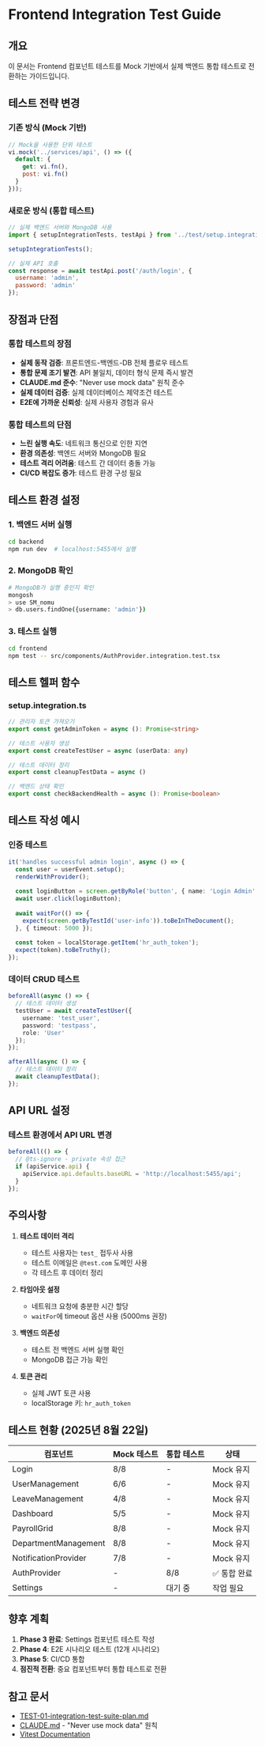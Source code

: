 # Frontend Integration Test Guide

## 개요
이 문서는 Frontend 컴포넌트 테스트를 Mock 기반에서 실제 백엔드 통합 테스트로 전환하는 가이드입니다.

## 테스트 전략 변경

### 기존 방식 (Mock 기반)
```javascript
// Mock을 사용한 단위 테스트
vi.mock('../services/api', () => ({
  default: {
    get: vi.fn(),
    post: vi.fn()
  }
}));
```

### 새로운 방식 (통합 테스트)
```javascript
// 실제 백엔드 서버와 MongoDB 사용
import { setupIntegrationTests, testApi } from '../test/setup.integration';

setupIntegrationTests();

// 실제 API 호출
const response = await testApi.post('/auth/login', {
  username: 'admin',
  password: 'admin'
});
```

## 장점과 단점

### 통합 테스트의 장점
- **실제 동작 검증**: 프론트엔드-백엔드-DB 전체 플로우 테스트
- **통합 문제 조기 발견**: API 불일치, 데이터 형식 문제 즉시 발견
- **CLAUDE.md 준수**: "Never use mock data" 원칙 준수
- **실제 데이터 검증**: 실제 데이터베이스 제약조건 테스트
- **E2E에 가까운 신뢰성**: 실제 사용자 경험과 유사

### 통합 테스트의 단점
- **느린 실행 속도**: 네트워크 통신으로 인한 지연
- **환경 의존성**: 백엔드 서버와 MongoDB 필요
- **테스트 격리 어려움**: 테스트 간 데이터 충돌 가능
- **CI/CD 복잡도 증가**: 테스트 환경 구성 필요

## 테스트 환경 설정

### 1. 백엔드 서버 실행
```bash
cd backend
npm run dev  # localhost:5455에서 실행
```

### 2. MongoDB 확인
```bash
# MongoDB가 실행 중인지 확인
mongosh
> use SM_nomu
> db.users.findOne({username: 'admin'})
```

### 3. 테스트 실행
```bash
cd frontend
npm test -- src/components/AuthProvider.integration.test.tsx
```

## 테스트 헬퍼 함수

### setup.integration.ts
```typescript
// 관리자 토큰 가져오기
export const getAdminToken = async (): Promise<string>

// 테스트 사용자 생성
export const createTestUser = async (userData: any)

// 테스트 데이터 정리
export const cleanupTestData = async ()

// 백엔드 상태 확인
export const checkBackendHealth = async (): Promise<boolean>
```

## 테스트 작성 예시

### 인증 테스트
```typescript
it('handles successful admin login', async () => {
  const user = userEvent.setup();
  renderWithProvider();
  
  const loginButton = screen.getByRole('button', { name: 'Login Admin' });
  await user.click(loginButton);
  
  await waitFor(() => {
    expect(screen.getByTestId('user-info')).toBeInTheDocument();
  }, { timeout: 5000 });
  
  const token = localStorage.getItem('hr_auth_token');
  expect(token).toBeTruthy();
});
```

### 데이터 CRUD 테스트
```typescript
beforeAll(async () => {
  // 테스트 데이터 생성
  testUser = await createTestUser({
    username: 'test_user',
    password: 'testpass',
    role: 'User'
  });
});

afterAll(async () => {
  // 테스트 데이터 정리
  await cleanupTestData();
});
```

## API URL 설정

### 테스트 환경에서 API URL 변경
```typescript
beforeAll(() => {
  // @ts-ignore - private 속성 접근
  if (apiService.api) {
    apiService.api.defaults.baseURL = 'http://localhost:5455/api';
  }
});
```

## 주의사항

1. **테스트 데이터 격리**
   - 테스트 사용자는 `test_` 접두사 사용
   - 테스트 이메일은 `@test.com` 도메인 사용
   - 각 테스트 후 데이터 정리

2. **타임아웃 설정**
   - 네트워크 요청에 충분한 시간 할당
   - `waitFor`에 timeout 옵션 사용 (5000ms 권장)

3. **백엔드 의존성**
   - 테스트 전 백엔드 서버 실행 확인
   - MongoDB 접근 가능 확인

4. **토큰 관리**
   - 실제 JWT 토큰 사용
   - localStorage 키: `hr_auth_token`

## 테스트 현황 (2025년 8월 22일)

| 컴포넌트 | Mock 테스트 | 통합 테스트 | 상태 |
|---------|------------|------------|------|
| Login | 8/8 | - | Mock 유지 |
| UserManagement | 6/6 | - | Mock 유지 |
| LeaveManagement | 4/8 | - | Mock 유지 |
| Dashboard | 5/5 | - | Mock 유지 |
| PayrollGrid | 8/8 | - | Mock 유지 |
| DepartmentManagement | 8/8 | - | Mock 유지 |
| NotificationProvider | 7/8 | - | Mock 유지 |
| AuthProvider | - | 8/8 | ✅ 통합 완료 |
| Settings | - | 대기 중 | 작업 필요 |

## 향후 계획

1. **Phase 3 완료**: Settings 컴포넌트 테스트 작성
2. **Phase 4**: E2E 시나리오 테스트 (12개 시나리오)
3. **Phase 5**: CI/CD 통합
4. **점진적 전환**: 중요 컴포넌트부터 통합 테스트로 전환

## 참고 문서
- [TEST-01-integration-test-suite-plan.md](../TEST-01-integration-test-suite-plan.md)
- [CLAUDE.md](../CLAUDE.md) - "Never use mock data" 원칙
- [Vitest Documentation](https://vitest.dev/)